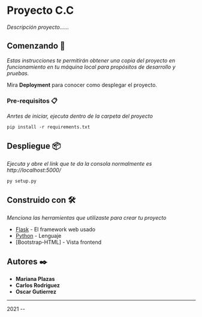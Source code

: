 # Proyecto C.C

_Descripción proyecto......_

## Comenzando 🚀

_Estas instrucciones te permitirán obtener una copia del proyecto en funcionamiento en tu máquina local para propósitos de desarrollo y pruebas._

Mira **Deployment** para conocer como desplegar el proyecto.


### Pre-requisitos 📋

_Anrtes de iniciar, ejecuta dentro de la carpeta del proyecto_

```
pip install -r requirements.txt

```

## Despliegue 📦

_Ejecuta y abre el link que te da la consola normalmente es http://localhost:5000/_

```
py setup.py
```

## Construido con 🛠️

_Menciona las herramientas que utilizaste para crear tu proyecto_

* [Flask](https://flask.palletsprojects.com/en/2.0.x/) - El framework web usado
* [Python](https://www.python.org/) - Lenguaje
* [Bootstrap-HTML] - Vista frontend



## Autores ✒️


* **Mariana Plazas**
* **Carlos Rodriguez**
* **Oscar Gutierrez**



---
2021 --
